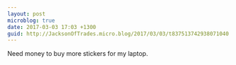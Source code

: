```yaml
---
layout: post
microblog: true
date: 2017-03-03 17:03 +1300
guid: http://JacksonOfTrades.micro.blog/2017/03/03/t837513742938071040.html
---
```

Need money to buy more stickers for my laptop.
